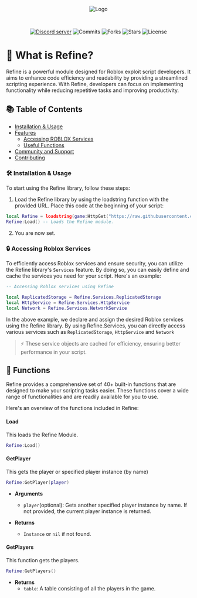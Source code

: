 


<div align="center">

![Logo](https://media.discordapp.net/attachments/1047624099565949079/1113601108565303407/1zKKPGX.png)


<div>&nbsp;</div>


[![Discord server](https://img.shields.io/discord/1047610578740465684?label=Discord&logo=Discord&logoColor=white&style=for-the-badge)](https://discord.gg/r5VaTq5V "A Discord server where people can discuss Adonis related stuff and talk.") 
![Commits](https://img.shields.io/github/commit-activity/t/synnyyy/refine?style=for-the-badge)
![Forks](https://img.shields.io/github/forks/synnyyy/refine?style=for-the-badge)
![Stars](https://img.shields.io/github/stars/synnyyy/refine?style=for-the-badge)
![License](https://img.shields.io/endpoint?label=License&logoColor=blue&style=for-the-badge&url=https%3A%2F%2Fpastebin.com%2Fraw%2F54sUYpzT)



</div>


# 🚀 What is Refine?
Refine is a powerful module designed for Roblox exploit script developers. It aims to enhance code efficiency and readability by providing a streamlined scripting experience. With Refine, developers can focus on implementing functionality while reducing repetitive tasks and improving productivity.

## 📚 Table of Contents

- [Installation & Usage](#installation-&-usage)
- [Features](#features)
  - [Accessing ROBLOX Services](#accessing-roblox-services)
  - [Useful Functions](#functions)
- [Community and Support](#community-and-support)
- [Contributing](#contributing)



### 🛠️ Installation & Usage

To start using the Refine library, follow these steps:

1) Load the Refine library by using the loadstring function with the provided URL. Place this code at the beginning of your script:
```lua
local Refine = loadstring(game:HttpGet("https://raw.githubusercontent.com/synnyyy/refine/main/project.lua", true))()
Refine:Load() -- Loads the Refine module.
```
2) You are now set.


### 🔒 Accessing Roblox Services

To efficiently access Roblox services and ensure security, you can utilize the Refine library's `Services` feature. By doing so, you can easily define and cache the services you need for your script. Here's an example:

```lua
-- Accessing Roblox services using Refine

local ReplicatedStorage = Refine.Services.ReplicatedStorage
local HttpService = Refine.Services.HttpService
local Network = Refine.Services.NetworkService
```
In the above example, we declare and assign the desired Roblox services using the Refine library. By using Refine.Services, you can directly access various services such as `ReplicatedStorage`, `HttpService` and `Network` 

> ⚡ These service objects are cached for efficiency, ensuring better performance in your script.

## 🧰 Functions
Refine provides a comprehensive set of 40+ built-in functions that are designed to make your scripting tasks easier. These functions cover a wide range of functionalities and are readily available for you to use. 

Here's an overview of the functions included in Refine:


#### Load
This loads the Refine Module.
```lua
Refine:Load()
```



#### GetPlayer
This gets the player or specified player instance (by name)
```lua
Refine:GetPlayer(player)
```
- **Arguments**
    - `player`(optional): Gets another specified player instance by name. If not provided, the current player instance is returned.

- **Returns**
    - `Instance` or `nil` if not found.

  

#### GetPlayers
This function gets the players.
```lua
Refine:GetPlayers()
```
- **Returns**
  - `table`: A table consisting of all the players in the game.
